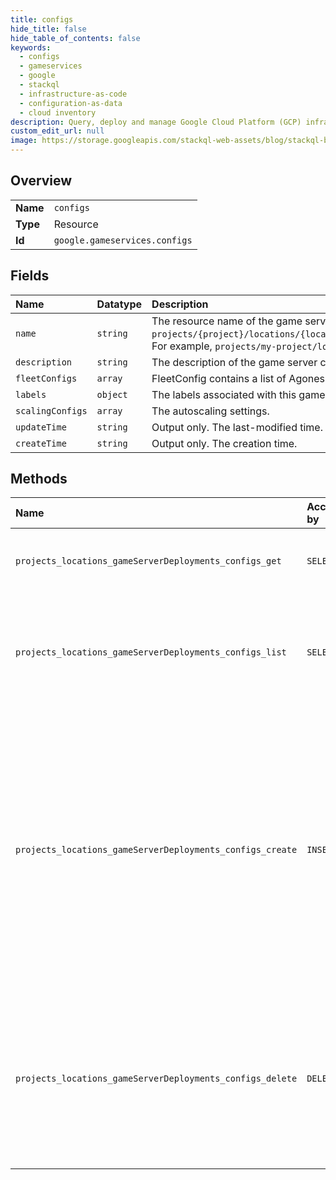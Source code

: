 ```yaml
---
title: configs
hide_title: false
hide_table_of_contents: false
keywords:
  - configs
  - gameservices
  - google    
  - stackql
  - infrastructure-as-code
  - configuration-as-data
  - cloud inventory
description: Query, deploy and manage Google Cloud Platform (GCP) infrastructure and resources using SQL
custom_edit_url: null
image: https://storage.googleapis.com/stackql-web-assets/blog/stackql-blog-post-featured-image.png
---
```

  
    

## Overview
<table><tbody>
<tr><td><b>Name</b></td><td><code>configs</code></td></tr>
<tr><td><b>Type</b></td><td>Resource</td></tr>
<tr><td><b>Id</b></td><td><code>google.gameservices.configs</code></td></tr>
</tbody></table>

## Fields
| Name | Datatype | Description |
|:-----|:---------|:------------|
| `name` | `string` | The resource name of the game server config, in the following form: `projects/{project}/locations/{locationId}/gameServerDeployments/{deploymentId}/configs/{configId}`. For example, `projects/my-project/locations/global/gameServerDeployments/my-game/configs/my-config`. |
| `description` | `string` | The description of the game server config. |
| `fleetConfigs` | `array` | FleetConfig contains a list of Agones fleet specs. Only one FleetConfig is allowed. |
| `labels` | `object` | The labels associated with this game server config. Each label is a key-value pair. |
| `scalingConfigs` | `array` | The autoscaling settings. |
| `updateTime` | `string` | Output only. The last-modified time. |
| `createTime` | `string` | Output only. The creation time. |
## Methods
| Name | Accessible by | Required Params | Description |
|:-----|:--------------|:----------------|:------------|
| `projects_locations_gameServerDeployments_configs_get` | `SELECT` | `configsId, gameServerDeploymentsId, locationsId, projectsId` | Gets details of a single game server config. |
| `projects_locations_gameServerDeployments_configs_list` | `SELECT` | `gameServerDeploymentsId, locationsId, projectsId` | Lists game server configs in a given project, location, and game server deployment. |
| `projects_locations_gameServerDeployments_configs_create` | `INSERT` | `gameServerDeploymentsId, locationsId, projectsId` | Creates a new game server config in a given project, location, and game server deployment. Game server configs are immutable, and are not applied until referenced in the game server deployment rollout resource. |
| `projects_locations_gameServerDeployments_configs_delete` | `DELETE` | `configsId, gameServerDeploymentsId, locationsId, projectsId` | Deletes a single game server config. The deletion fails if the game server config is referenced in a game server deployment rollout. |
